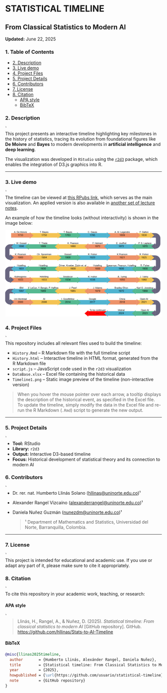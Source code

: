 # STATISTICAL TIMELINE 
## From Classical Statistics to Modern AI

**Updated:** June 22, 2025

### 1. Table of Contents
- [2. Description](#2-description)
- [3. Live demo](#3-live-demo)
- [4. Project Files](#4-project-files)
- [5. Project Details](#5-project-details)
- [6. Contributors](#6-contributors)
- [7. License](#7-license)
- [8. Citation](#8-citation)
  - [APA style](#apa-style)
  - [BibTeX](#bibtex)

### 2. Description
<p style="font-size: 0.1em;">🔝 <a href="#1-table-of-contents">Toc</a></p>

This project presents an interactive timeline highlighting key milestones in the history of statistics, tracing its evolution from foundational figures like **De Moivre** and **Bayes** to modern developments in **artificial intelligence** and **deep learning**.

The visualization was developed in `RStudio` using the [`r2d3`](https://cran.r-project.org/web/packages/r2d3/index.html) package, which enables the integration of D3.js graphics into R.

---

### 3. Live demo
<p style="font-size: 0.1em;">🔝 <a href="#1-table-of-contents">Toc</a></p>

The timeline can be viewed at [this RPubs link](https://rpubs.com/hllinas/R_Stat_to_AI_Timeline), which serves as the main visualization. An applied version is also available in [another set of lecture notes](https://rpubs.com/hllinas/R_Multivariado_Historia).

An example of how the timeline looks (without interactivity) is shown in the image below:  

![Timeline Preview](./Timeline1.png)

### 4. Project Files
<p style="font-size: 0.1em;">🔝 <a href="#1-table-of-contents">Toc</a></p>

This repository includes all relevant files used to build the timeline:

- `History.Rmd` – R Markdown file with the full timeline script
- `History.html` – Interactive timeline in HTML format, generated from the R Markdown file
- `script.js` – JavaScript code used in the `r2d3` visualization  
- `DataBase.xlsx` – Excel file containing the historical data
- `Timeline1.png` – Static image preview of the timeline (non-interactive version)  

> When you hover the mouse pointer over each arrow, a tooltip displays the description of the historical event, as specified in the Excel file.  
To update the timeline, simply modify the data in the Excel file and re-run the R Markdown (`.Rmd`) script to generate the new output.
---

### 5. Project Details
<p style="font-size: 0.1em;">🔝 <a href="#1-table-of-contents">Toc</a></p>

- **Tool:** RStudio  
- **Library:** `r2d3`  
- **Output:** Interactive D3-based timeline  
- **Focus:** Historical development of statistical theory and its connection to modern AI  

### 6. Contributors
<p style="font-size: 0.1em;">🔝 <a href="#1-table-of-contents">Toc</a></p>

- Dr. rer. nat. Humberto Llinás Solano (hllinas@uninorte.edu.co)¹ 
- Alexander Rangel Vizcaíno (alexanderrangel@uninorte.edu.co)¹
- Daniela Nuñez Guzmán (nunezdm@uninorte.edu.co)¹

  > ¹ Department of Mathematics and Statistics, Universidad del Norte, Barranquilla, Colombia.
---

### 7. License
<p style="font-size: 0.1em;">🔝 <a href="#1-table-of-contents">Toc</a></p>

This project is intended for educational and academic use. If you use or adapt any part of it, please make sure to cite it appropriately.

### 8. Citation
<p style="font-size: 0.1em;">🔝 <a href="#1-table-of-contents">Toc</a></p>

To cite this repository in your academic work, teaching, or research:

#### APA style
<p style="font-size: 0.1em;">🔝 <a href="#1-table-of-contents">Toc</a></p>

> Llinás, H., Rangel, A., & Nuñez, D. (2025). *Statistical timeline: From classical statistics to modern AI* [GitHub repository].
  GitHub. https://github.com/hllinas/Stats-to-AI-Timeline

#### BibTeX

```bibtex
@misc{llinas2025timeline,
  author       = {Humberto Llinás, Alexánder Rangel, Daniela Nuñez},
  title        = {Statistical timeline: From Classical Statistics to Modern AI},
  year         = {2025},
  howpublished = {\url{https://github.com/usuario/statistical-timeline}},
  note         = {GitHub repository}
}
